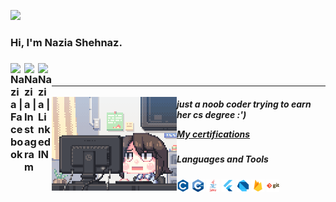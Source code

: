 ![](https://visitor-badge.glitch.me/badge?page_id=Geek-a-Byte)

<h3>Hi, I'm Nazia Shehnaz.
 
<h3>
  
<a href="https://www.facebook.com/profile.php?id=100030019410616">
  <img align="left" alt="Nazia | Facebook" width="22px" src="https://i.pinimg.com/originals/ca/3b/f0/ca3bf05cfab74677e5b73b130bd30991.png" />
</a>
<a href="https://www.instagram.com/vibgyor6463/">
  <img align="left" alt="Nazia | Instagram" width="22px" src="https://cdn.jsdelivr.net/npm/simple-icons@v3/icons/instagram.svg" />
</a>
<a href="https://www.linkedin.com/in/naziashehnaz/">
  <img align="left" alt="Nazia | LinkedIN" width="22px" src="https://cdn.jsdelivr.net/npm/simple-icons@v3/icons/linkedin.svg" />
</a>
  
 <br>
 <hr>
 
 <img align="left" alt="GIF" src="https://github.com/Geek-a-Byte/Geek-a-Byte/blob/master/github.gif" width="200" height="150" />

<h5>
just a noob coder trying to earn her cs degree :')
<br>

[My certifications](https://slides.com/geek-a-byte/deck-3b1a22/fullscreen)





<h5>Languages and Tools</h5>

<code><img height="20" src="https://raw.githubusercontent.com/devicons/devicon/master/icons/c/c-plain.svg"></code>
<code><img height="20" src="https://raw.githubusercontent.com/github/explore/master/topics/cpp/cpp.png"></code>
<code><img height="20" src="https://raw.githubusercontent.com/devicons/devicon/master/icons/java/java-original-wordmark.svg"></code>
<code><img height="20" src="https://raw.githubusercontent.com/github/explore/master/topics/flutter/flutter.png"></code>
<code><img height="20" src="https://raw.githubusercontent.com/github/explore/master/topics/dart/dart.png"></code>
<code><img height="20" src="https://raw.githubusercontent.com/github/explore/master/topics/firebase/firebase.png"></code>
<code><img height="20" src="https://raw.githubusercontent.com/github/explore/master/topics/git/git.png"></code>




